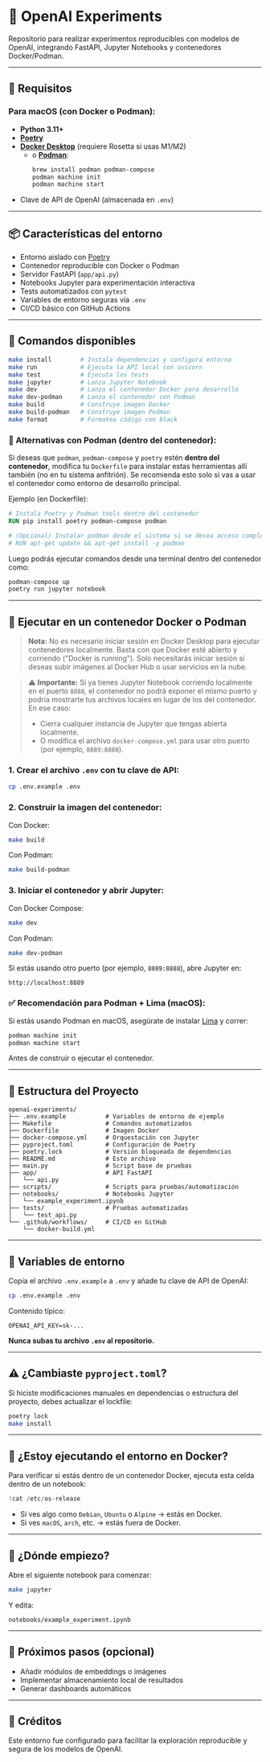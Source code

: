 # 🤖 OpenAI Experiments

Repositorio para realizar experimentos reproducibles con modelos de OpenAI, integrando FastAPI, Jupyter Notebooks y contenedores Docker/Podman.

---

## 🧰 Requisitos

### Para macOS (con Docker o Podman):

- **Python 3.11+**
- **[Poetry](https://python-poetry.org/docs/#installation)**
- **[Docker Desktop](https://docs.docker.com/desktop/install/mac/)** (requiere Rosetta si usas M1/M2)
  - o **[Podman](https://podman.io/)**:
    ```bash
    brew install podman podman-compose
    podman machine init
    podman machine start
    ```
- Clave de API de OpenAI (almacenada en `.env`)

---

## 📦 Características del entorno

- Entorno aislado con [Poetry](https://python-poetry.org/)
- Contenedor reproducible con Docker o Podman
- Servidor FastAPI (`app/api.py`)
- Notebooks Jupyter para experimentación interactiva
- Tests automatizados con `pytest`
- Variables de entorno seguras vía `.env`
- CI/CD básico con GitHub Actions

---

## 🚀 Comandos disponibles

```bash
make install        # Instala dependencias y configura entorno
make run            # Ejecuta la API local con uvicorn
make test           # Ejecuta los tests
make jupyter        # Lanza Jupyter Notebook
make dev            # Lanza el contenedor Docker para desarrollo
make dev-podman     # Lanza el contenedor con Podman
make build          # Construye imagen Docker
make build-podman   # Construye imagen Podman
make format         # Formatea código con black
```

### 🎯 Alternativas con Podman (dentro del contenedor):
Si deseas que `podman`, `podman-compose` y `poetry` estén **dentro del contenedor**, modifica tu `Dockerfile` para instalar estas herramientas allí también (no en tu sistema anfitrión). Se recomienda esto solo si vas a usar el contenedor como entorno de desarrollo principal.

Ejemplo (en Dockerfile):
```Dockerfile
# Instala Poetry y Podman tools dentro del contenedor
RUN pip install poetry podman-compose podman

# (Opcional) Instalar podman desde el sistema si se desea acceso completo\ 
# RUN apt-get update && apt-get install -y podman
```
Luego podrás ejecutar comandos desde una terminal dentro del contenedor como:
```bash
podman-compose up
poetry run jupyter notebook
```

---

## 🐳 Ejecutar en un contenedor Docker o Podman

> **Nota:** No es necesario iniciar sesión en Docker Desktop para ejecutar contenedores localmente. Basta con que Docker esté abierto y corriendo ("Docker is running"). Solo necesitarás iniciar sesión si deseas subir imágenes al Docker Hub o usar servicios en la nube.

> ⚠️ **Importante:** Si ya tienes Jupyter Notebook corriendo localmente en el puerto `8888`, el contenedor no podrá exponer el mismo puerto y podría mostrarte tus archivos locales en lugar de los del contenedor. En ese caso:
> - Cierra cualquier instancia de Jupyter que tengas abierta localmente.
> - O modifica el archivo `docker-compose.yml` para usar otro puerto (por ejemplo, `8889:8888`).

### 1. Crear el archivo `.env` con tu clave de API:
```bash
cp .env.example .env
```

### 2. Construir la imagen del contenedor:

Con Docker:
```bash
make build
```

Con Podman:
```bash
make build-podman
```

### 3. Iniciar el contenedor y abrir Jupyter:

Con Docker Compose:
```bash
make dev
```

Con Podman:
```bash
make dev-podman
```

Si estás usando otro puerto (por ejemplo, `8889:8888`), abre Jupyter en:
```
http://localhost:8889
```

### ✅ Recomendación para Podman + Lima (macOS):
Si estás usando Podman en macOS, asegúrate de instalar [Lima](https://github.com/lima-vm/lima) y correr:
```bash
podman machine init
podman machine start
```
Antes de construir o ejecutar el contenedor.

---

## 📁 Estructura del Proyecto

```
openai-experiments/
├── .env.example           # Variables de entorno de ejemplo
├── Makefile               # Comandos automatizados
├── Dockerfile             # Imagen Docker
├── docker-compose.yml     # Orquestación con Jupyter
├── pyproject.toml         # Configuración de Poetry
├── poetry.lock            # Versión bloqueada de dependencias
├── README.md              # Este archivo
├── main.py                # Script base de pruebas
├── app/                   # API FastAPI
│   └── api.py
├── scripts/               # Scripts para pruebas/automatización
├── notebooks/             # Notebooks Jupyter
│   └── example_experiment.ipynb
├── tests/                 # Pruebas automatizadas
│   └── test_api.py
└── .github/workflows/     # CI/CD en GitHub
    └── docker-build.yml
```

---

## 🔐 Variables de entorno

Copia el archivo `.env.example` a `.env` y añade tu clave de API de OpenAI:

```bash
cp .env.example .env
```

Contenido típico:

```env
OPENAI_API_KEY=sk-...
```

**Nunca subas tu archivo `.env` al repositorio.**

---

## ⚠️ ¿Cambiaste `pyproject.toml`?

Si hiciste modificaciones manuales en dependencias o estructura del proyecto, debes actualizar el lockfile:

```bash
poetry lock
make install
```

---

## 🐋 ¿Estoy ejecutando el entorno en Docker?

Para verificar si estás dentro de un contenedor Docker, ejecuta esta celda dentro de un notebook:

```python
!cat /etc/os-release
```

- Si ves algo como `Debian`, `Ubuntu` o `Alpine` → estás en Docker.
- Si ves `macOS`, `arch`, etc. → estás fuera de Docker.

---

## 📓 ¿Dónde empiezo?

Abre el siguiente notebook para comenzar:

```bash
make jupyter
```

Y edita:

```
notebooks/example_experiment.ipynb
```

---

## 🧪 Próximos pasos (opcional)

- Añadir módulos de embeddings o imágenes
- Implementar almacenamiento local de resultados
- Generar dashboards automáticos

---

## 🧠 Créditos

Este entorno fue configurado para facilitar la exploración reproducible y segura de los modelos de OpenAI.
